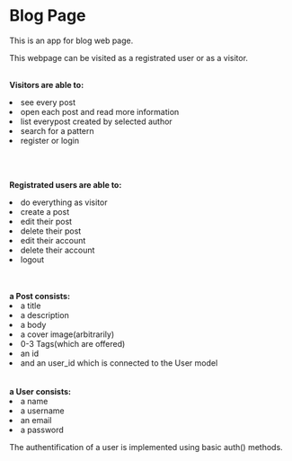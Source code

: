 <h1>Blog Page</h1>

<p>This is an app for blog web page.

This webpage can be visited as a registrated user or as a visitor.
<br><br>

<strong>Visitors are able to:</strong>
<li>see every post</li>
<li>open each post and read more information</li>
<li>list everypost created by selected author</li>
<li>search for a pattern</li>
<li>register or login</li>


<br><br>

<strong>Registrated users are able to:</strong>
<li>do everything as visitor</li>
<li>create a post</li>
<li>edit their post</li>
<li>delete their post</li>
<li>edit their account</li>
<li>delete their account</li>
<li>logout</li>
</p>
<br><br>
<strong>a Post consists:</strong>
<li>a title</li>
<li>a description</li>
<li>a body</li>
<li>a cover image(arbitrarily)</li>
<li>0-3 Tags(which are offered)</li>
<li>an id</li>
<li>and an user_id which is connected to the User model</li>
<br><br>
<strong>a User consists:</strong>
<li>a name</li>
<li>a username</li>
<li>an email</li>
<li>a password</li>

The authentification of a user is implemented using basic auth() methods.
